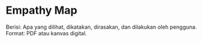 # Empathy Map

Berisi: Apa yang dilihat, dikatakan, dirasakan, dan dilakukan oleh pengguna.
Format: PDF atau kanvas digital.